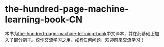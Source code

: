 # the-hundred-page-machine-learning-book-CN

本书为[the-hundred-page-machine-learning-book](http://themlbook.com)中文译本，并在此基础上加入了部分例子。仅作交流学习之用，如有任何问题，欢迎前来交流学习！
